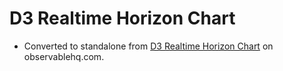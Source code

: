 # D3 Realtime Horizon Chart

* Converted to standalone from [D3 Realtime Horizon Chart](https://beta.observablehq.com/@mbostock/d3-realtime-horizon-chart) on observablehq.com.